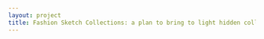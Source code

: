 ```yaml
--- 
layout: project 
title: Fashion Sketch Collections: a plan to bring to light hidden collections at the Brooklyn Museum and the Fashion Institute of Technology Libraries
---
```



